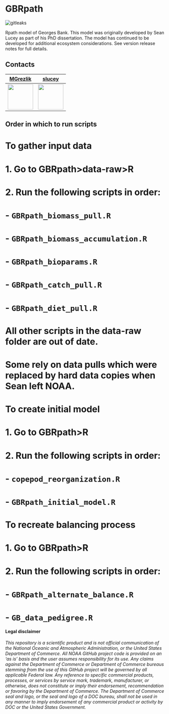 # GBRpath

![gitleaks](https://github.com/NOAA-EDAB/GBRpath/workflows/gitleaks/badge.svg)


Rpath model of Georges Bank. This model was originally developed by Sean Lucey as part of his PhD dissertation. The model has continued to be developed for additional ecosystem considerations. See version release notes for full details.



## Contacts

| [MGrezlik](https://github.com/MGrezlik) | [slucey](https://github.com/slucey) |
|:--------------------------------------:|:----------------------------------:|
| <img src="https://github.com/MGrezlik.png" width="80"/> | <img src="https://github.com/slucey.png" width="80"/> |

## Order in which to run scripts

# To gather input data
# 1. Go to GBRpath>data-raw>R
# 2. Run the following scripts in order:
#   - `GBRpath_biomass_pull.R`
#   - `GBRpath_biomass_accumulation.R`
#   - `GBRpath_bioparams.R`
#   - `GBRpath_catch_pull.R`
#   - `GBRpath_diet_pull.R`
# All other scripts in the data-raw folder are out of date.
# Some rely on data pulls which were replaced by hard data copies when Sean left NOAA.

# To create initial model
# 1. Go to GBRpath>R
# 2. Run the following scripts in order:
#   - `copepod_reorganization.R`
#   - `GBRpath_initial_model.R`


# To recreate balancing process
# 1. Go to GBRpath>R
# 2. Run the following scripts in order:
#   - `GBRpath_alternate_balance.R`
#   - `GB_data_pedigree.R`



#### Legal disclaimer

*This repository is a scientific product and is not official
communication of the National Oceanic and Atmospheric Administration, or
the United States Department of Commerce. All NOAA GitHub project code
is provided on an ‘as is’ basis and the user assumes responsibility for
its use. Any claims against the Department of Commerce or Department of
Commerce bureaus stemming from the use of this GitHub project will be
governed by all applicable Federal law. Any reference to specific
commercial products, processes, or services by service mark, trademark,
manufacturer, or otherwise, does not constitute or imply their
endorsement, recommendation or favoring by the Department of Commerce.
The Department of Commerce seal and logo, or the seal and logo of a DOC
bureau, shall not be used in any manner to imply endorsement of any
commercial product or activity by DOC or the United States Government.*
